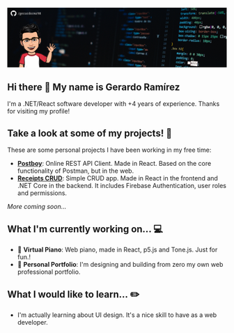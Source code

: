 ![Profile Banner](https://github.com/gerardormz98/gerardormz98/blob/master/github-profile-banner.png?raw=true)

## Hi there 👋 My name is Gerardo Ramírez

I'm a .NET/React software developer with +4 years of experience. Thanks for visiting my profile!

## Take a look at some of my projects! 📖

These are some personal projects I have been working in my free time:

- [**Postboy**](https://postboy.herokuapp.com/): Online REST API Client. Made in React. Based on the core functionality of Postman, but in the web.
- [**Receipts CRUD**](https://receipts-crud.herokuapp.com/): Simple CRUD app. Made in React in the frontend and .NET Core in the backend. It includes Firebase Authentication, user roles and permissions.

_More coming soon..._

## What I'm currently working on... 💻

- 🎹 **Virtual Piano**: Web piano, made in React, p5.js and Tone.js. Just for fun.!
- 📘 **Personal Portfolio**: I'm designing and building from zero my own web professional portfolio.

## What I would like to learn... ✏️

- I'm actually learning about UI design. It's a nice skill to have as a web developer.

